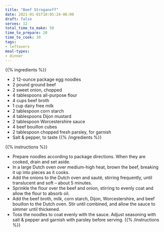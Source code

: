 ```yaml
---
title: "Beef Stroganoff"
date: 2021-01-01T10:05:24-06:00
draft: false
serves: 12
total_time_to_make: 50
time_to_prepare: 20
time_to_cook: 30
tags:
- leftovers
meal-types:
- dinner
---
```


{{% ingredients %}}
- 2 12-ounce package egg noodles
- 2 pound ground beef
- 2 sweet onion, chopped
- 4 tablespoons all-purpose flour
- 4 cups beef broth
- 1 cup dairy free milk
- 2 tablespoon corn starch
- 4 tablespoons Dijon mustard
- 2 tablespoon Worcestershire sauce
- 4 beef bouillon cubes
- 2 tablespoon chopped fresh parsley, for garnish
- Salt & pepper, to taste
{{% /ingredients %}}

{{% instructions %}}
- Prepare noodles according to package directions. When they are cooked, drain and set aside.
- In a large Dutch oven over medium-high heat, brown the beef, breaking it up into pieces as it cooks.
- Add the onions to the Dutch oven and sauté, stirring frequently, until translucent and soft – about 5 minutes.
- Sprinkle the flour over the beef and onion, stirring to evenly coat and allow the flour to absorb oil.
- Add the beef broth, milk, corn starch, Dijon, Worcestershire, and beef bouillon to the Dutch oven. Stir until combined, and allow the sauce to simmer until thickened.
- Toss the noodles to coat evenly with the sauce. Adjust seasoning with salt & pepper and garnish with parsley before serving.
{{% /instructions %}}
